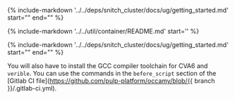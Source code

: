 {%
   include-markdown '../../deps/snitch_cluster/docs/ug/getting_started.md'
   start="<!--start-section-1-->"
   end="<!--end-section-1-->"
%}

{%
   include-markdown '../../util/container/README.md'
   start='<!--start-docs-->'
%}

{%
   include-markdown '../../deps/snitch_cluster/docs/ug/getting_started.md'
   start="<!--start-section-2-->"
   end="<!--end-section-2-->"
%}

You will also have to install the GCC compiler toolchain for CVA6 and `verible`. You can use the commands in the `before_script` section of the [Gitlab CI file](https://github.com/pulp-platform/occamy/blob/{{ branch }}/.gitlab-ci.yml).